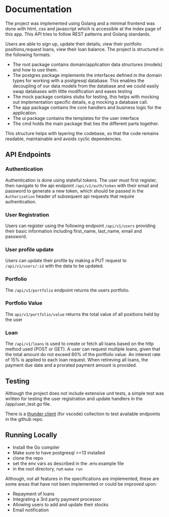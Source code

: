 # Documentation

The project was implemented using Golang and a minimal frontend was done with html, css and javascript which is accessible at the index page of this app. This API tries to follow REST patterns and Golang standards.

Users are able to sign up, update their details, view their portfolio positions,request loans, view their loan balance.
The project is structured in the following formats:
- The root package contains domain/application data structures (models) and how to use them.
- The postgres package implements the interfaces defined in the domain types for working with a postgresql database. This enables the decoupling of our data models from the database and we could easily swap databases with little modification and eases testing
- The mock package contains stubs for testing, this helps with mocking out implementation specific details, e.g mocking a database call.
- The app package contains the core handlers and business logic for the application.
- The ui package contains the templates for the user interface
- The cmd holds the main package that ties the different parts together.

This structure helps with layering the codebase, so that the code remains readable, maintainable and avoids cyclic dependencies. 

## API Endpoints

### Authentication
Authentication is done using stateful tokens. The user must first register, then navigate to the api endpoint `/api/v1/auth/token` with their email and password to generate a new token, which should be passed in the `Authorization` header of subsequent api requests that require authentication.

### User Registration
Users can register using the following endpoint `/api/v1/users` providing their basic information including first_name, last_name, email and password.

### User profile update
Users can update their profile by making a PUT request to `/api/v1/users/:id` with the data to be updated.

### Portfolio
The `/api/v1/portfolio` endpoint returns the users portfolio.

### Portfolio Value
The `api/v1/portfolio/value` returns the total value of all positions held by the user

### Loan
The `/api/v1/loans` is used to create or fetch all loans based on the http method used (POST or GET). A user can request multiple loans, given that the total amount do not exceed 60% of the portfoilo value. An interest rate of 15% is applied to each loan request.
When retireving all loans, the payment due date and a prorated payment amount is provided.

## Testing
Although the project does not include extensive unit tests, a simple test was written for testing the user registration and update handlers in the /app/user_test.go file.

There is a [thunder client](/thunder-collection_Trove.json) (for vscode) collection to test available endpoints in the github repo.

## Running Locally
- Install the Go compiler
- Make sure to have postgresql >=13 installed
- clone the repo
- set the env vars as described in the .env.example file
- in the root directory, run `make run`

Although, not all features in the specifications are implemented, these are some areas that have not been implemented or could be improved upon: 
- Repayment of loans
- Integrating a 3rd party payment processor
- Allowing users to add and update their stocks
- Email notification